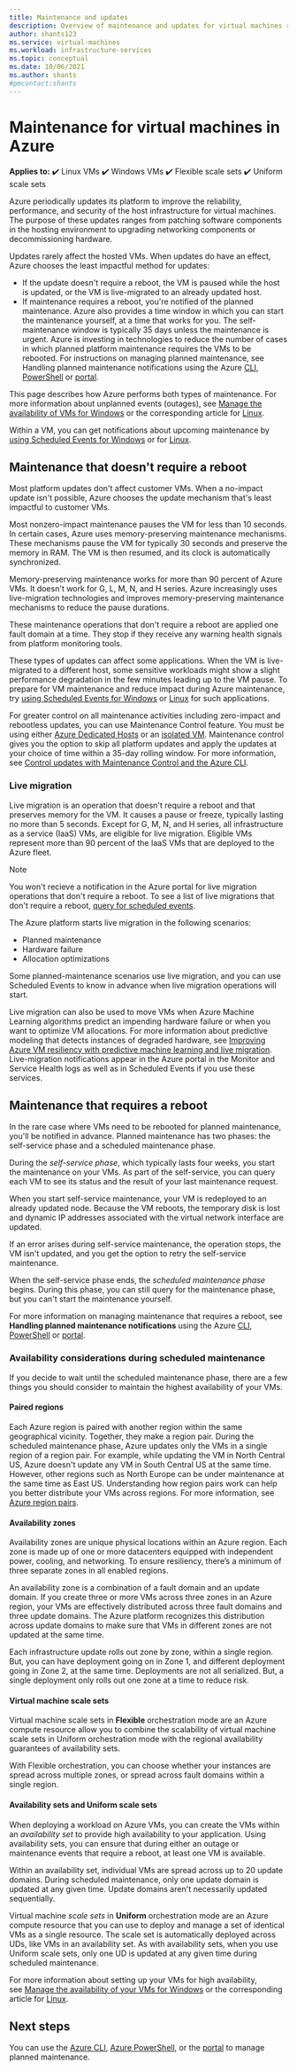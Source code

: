 ```yaml
---
title: Maintenance and updates 
description: Overview of maintenance and updates for virtual machines running in Azure.
author: shants123
ms.service: virtual-machines
ms.workload: infrastructure-services
ms.topic: conceptual
ms.date: 10/06/2021
ms.author: shants
#pmcontact:shants
---
```

# Maintenance for virtual machines in Azure

**Applies to:** :heavy_check_mark: Linux VMs :heavy_check_mark: Windows VMs :heavy_check_mark: Flexible scale sets :heavy_check_mark: Uniform scale sets

Azure periodically updates its platform to improve the reliability, performance, and security of the host infrastructure for virtual machines. The purpose of these updates ranges from patching software components in the hosting environment to upgrading networking components or decommissioning hardware. 

Updates rarely affect the hosted VMs. When updates do have an effect, Azure chooses the least impactful method for updates:

- If the update doesn't require a reboot, the VM is paused while the host is updated, or the VM is live-migrated to an already updated host. 
- If maintenance requires a reboot, you're notified of the planned maintenance. Azure also provides a time window in which you can start the maintenance yourself, at a time that works for you. The self-maintenance window is typically 35 days unless the maintenance is urgent. Azure is investing in technologies to reduce the number of cases in which planned platform maintenance requires the VMs to be rebooted. For instructions on managing planned maintenance, see Handling planned maintenance notifications using the Azure [CLI](maintenance-notifications-cli.md), [PowerShell](maintenance-notifications-powershell.md) or [portal](maintenance-notifications-portal.md).

This page describes how Azure performs both types of maintenance. For more information about unplanned events (outages), see [Manage the availability of VMs for Windows](./availability.md) or the corresponding article for [Linux](./availability.md).

Within a VM, you can get notifications about upcoming maintenance by [using Scheduled Events for Windows](./windows/scheduled-events.md) or for [Linux](./linux/scheduled-events.md).



## Maintenance that doesn't require a reboot

Most platform updates don't affect customer VMs. When a no-impact update isn't possible, Azure chooses the update mechanism that's least impactful to customer VMs. 

Most nonzero-impact maintenance pauses the VM for less than 10 seconds. In certain cases, Azure uses memory-preserving maintenance mechanisms. These mechanisms pause the VM for typically 30 seconds and preserve the memory in RAM. The VM is then resumed, and its clock is automatically synchronized. 

Memory-preserving maintenance works for more than 90 percent of Azure VMs. It doesn't work for G, L, M, N, and H series. Azure increasingly uses live-migration technologies and improves memory-preserving maintenance mechanisms to reduce the pause durations.  

These maintenance operations that don't require a reboot are applied one fault domain at a time. They stop if they receive any warning health signals from platform monitoring tools. 

These types of updates can affect some applications. When the VM is live-migrated to a different host, some sensitive workloads might show a slight performance degradation in the few minutes leading up to the VM pause. To prepare for VM maintenance and reduce impact during Azure maintenance, try [using Scheduled Events for Windows](./windows/scheduled-events.md) or [Linux](./linux/scheduled-events.md) for such applications. 

For greater control on all maintenance activities including zero-impact and rebootless updates, you can use Maintenance Control feature. You must be using either [Azure Dedicated Hosts](./dedicated-hosts.md) or an [isolated VM](../security/fundamentals/isolation-choices.md). Maintenance control gives you the option to skip all platform updates and apply the updates at your choice of time within a 35-day rolling window. For more information, see [Control updates with Maintenance Control and the Azure CLI](maintenance-control.md).


### Live migration

Live migration is an operation that doesn't require a reboot and that preserves memory for the VM. It causes a pause or freeze, typically lasting no more than 5 seconds. Except for G, M, N, and H series, all infrastructure as a service (IaaS) VMs, are eligible for live migration. Eligible VMs represent more than 90 percent of the IaaS VMs that are deployed to the Azure fleet. 

> [!NOTE]
> You won't recieve a notification in the Azure portal for live migration operations that don't require a reboot. To see a list of live migrations that don't require a reboot, [query for scheduled events](./windows/scheduled-events.md#query-for-events).

The Azure platform starts live migration in the following scenarios:
- Planned maintenance
- Hardware failure
- Allocation optimizations

Some planned-maintenance scenarios use live migration, and you can use Scheduled Events to know in advance when live migration operations will start.

Live migration can also be used to move VMs when Azure Machine Learning algorithms predict an impending hardware failure or when you want to optimize VM allocations. For more information about predictive modeling that detects instances of degraded hardware, see [Improving Azure VM resiliency with predictive machine learning and live migration](https://azure.microsoft.com/blog/improving-azure-virtual-machine-resiliency-with-predictive-ml-and-live-migration/?WT.mc_id=thomasmaurer-blog-thmaure). Live-migration notifications appear in the Azure portal in the Monitor and Service Health logs as well as in Scheduled Events if you use these services.



## Maintenance that requires a reboot

In the rare case where VMs need to be rebooted for planned maintenance, you'll be notified in advance. Planned maintenance has two phases: the self-service phase and a scheduled maintenance phase.

During the *self-service phase*, which typically lasts four weeks, you start the maintenance on your VMs. As part of the self-service, you can query each VM to see its status and the result of your last maintenance request.

When you start self-service maintenance, your VM is redeployed to an already updated node. Because the VM reboots, the temporary disk is lost and dynamic IP addresses associated with the virtual network interface are updated.

If an error arises during self-service maintenance, the operation stops, the VM isn't updated, and you get the option to retry the self-service maintenance. 

When the self-service phase ends, the *scheduled maintenance phase* begins. During this phase, you can still query for the maintenance phase, but you can't start the maintenance yourself.

For more information on managing maintenance that requires a reboot, see **Handling planned maintenance notifications** using the Azure [CLI](maintenance-notifications-cli.md), [PowerShell](maintenance-notifications-powershell.md) or [portal](maintenance-notifications-portal.md). 

### Availability considerations during scheduled maintenance 

If you decide to wait until the scheduled maintenance phase, there are a few things you should consider to maintain the highest availability of your VMs. 

#### Paired regions

Each Azure region is paired with another region within the same geographical vicinity. Together, they make a region pair. During the scheduled maintenance phase, Azure updates only the VMs in a single region of a region pair. For example, while updating the VM in North Central US, Azure doesn't update any VM in South Central US at the same time. However, other regions such as North Europe can be under maintenance at the same time as East US. Understanding how region pairs work can help you better distribute your VMs across regions. For more information, see [Azure region pairs](../best-practices-availability-paired-regions.md).

#### Availability zones

Availability zones are unique physical locations within an Azure region. Each zone is made up of one or more datacenters equipped with independent power, cooling, and networking. To ensure resiliency, there’s a minimum of three separate zones in all enabled regions. 

An availability zone is a combination of a fault domain and an update domain. If you create three or more VMs across three zones in an Azure region, your VMs are effectively distributed across three fault domains and three update domains. The Azure platform recognizes this distribution across update domains to make sure that VMs in different zones are not updated at the same time.

Each infrastructure update rolls out zone by zone, within a single region. But, you can have deployment going on in Zone 1, and different deployment going in Zone 2, at the same time. Deployments are not all serialized. But, a single deployment only rolls out one zone at a time to reduce risk.

#### Virtual machine scale sets

Virtual machine scale sets in **Flexible** orchestration mode are an Azure compute resource allow you to combine the scalability of virtual machine scale sets in Uniform orchestration mode with the regional availability guarantees of availability sets.

With Flexible orchestration, you can choose whether your instances are spread across multiple zones, or spread across fault domains within a single region. 

#### Availability sets and Uniform scale sets

When deploying a workload on Azure VMs, you can create the VMs within an *availability set* to provide high availability to your application. Using availability sets, you can ensure that during either an outage or maintenance events that require a reboot, at least one VM is available.

Within an availability set, individual VMs are spread across up to 20 update domains. During scheduled maintenance, only one update domain is updated at any given time. Update domains aren't necessarily updated sequentially. 

Virtual machine *scale sets* in **Uniform** orchestration mode are an Azure compute resource that you can use to deploy and manage a set of identical VMs as a single resource. The scale set is automatically deployed across UDs, like VMs in an availability set. As with availability sets, when you use Uniform scale sets, only one UD is updated at any given time during scheduled maintenance.

For more information about setting up your VMs for high availability, see [Manage the availability of your VMs for Windows](./availability.md) or the corresponding article for [Linux](./availability.md).

## Next steps 

You can use the [Azure CLI](maintenance-notifications-cli.md), [Azure PowerShell](maintenance-notifications-powershell.md), or the [portal](maintenance-notifications-portal.md) to manage planned maintenance.
